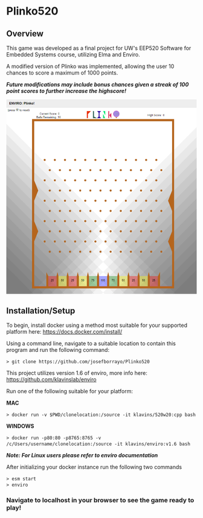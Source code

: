 # Plinko520

## Overview

This game was developed as a final project for UW's EEP520 Software for Embedded Systems course, utilizing Elma and Enviro. 

A modified version of Plinko was implemented, allowing the user 10 chances to score a maximum of 1000 points.

***Future modifications may include bonus chances given a streak of 100 point scores to further increase the highscore!***

![Game image](docs/gameface.PNG)



## Installation/Setup

To begin, install docker using a method most suitable for your supported platform here:
https://docs.docker.com/install/

Using a command line, navigate to a suitable location to contain this program and run the following command:
```
> git clone https://github.com/josefborrayo/Plinko520
```


This project utilizes version 1.6 of enviro, more info here: https://github.com/klavinslab/enviro

Run one of the following suitable for your platform:

**MAC**
```
> docker run -v $PWD/clonelocation:/source -it klavins/520w20:cpp bash
```

**WINDOWS**
```
> docker run -p80:80 -p8765:8765 -v /c/Users/username/clonelocation:/source -it klavins/enviro:v1.6 bash
```
***Note: For Linux users please refer to enviro documentation***

After initializing your docker instance run the following two commands
```
> esm start
> enviro
```

### Navigate to localhost in your browser to see the game ready to play!
